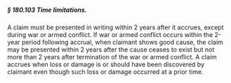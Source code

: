 ##### § 180.103 Time limitations. #####

A claim must be presented in writing within 2 years after it accrues, except during war or armed conflict. If war or armed conflict occurs within the 2-year period following accrual, when claimant shows good cause, the claim may be presented within 2 years after the cause ceases to exist but not more than 2 years after termination of the war or armed conflict. A claim accrues when loss or damage is or should have been discovered by claimant even though such loss or damage occurred at a prior time.